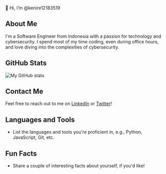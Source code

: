 👋 Hi, I’m @kenire12183519

## About Me
I'm a Software Engineer from Indonesia with a passion for technology and cybersecurity. I spend most of my time coding, even during office hours, and love diving into the complexities of cybersecurity.

## GitHub Stats
![My GitHub stats](https://github-readme-stats.vercel.app/api?username=kenire12183519&show_icons=true&theme=radical)

## Contact Me
Feel free to reach out to me on [LinkedIn](https://www.linkedin.com/in/kenire12183519/) or [Twitter](https://twitter.com/kenire12183519/)!

## Languages and Tools
- List the languages and tools you're proficient in, e.g., Python, JavaScript, Git, etc.

## Fun Facts
- Share a couple of interesting facts about yourself, if you'd like!
